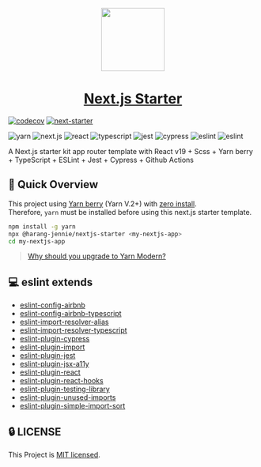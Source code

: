 <p align="center">
  <a href="https://www.npmjs.com/package/@harang-jennie/nextjs-starter">
    <img src="https://assets.vercel.com/image/upload/v1662130559/nextjs/Icon_light_background.png" height="128">
    <h1 align="center">Next.js Starter</h1>
  </a>
</p>

[![codecov](https://codecov.io/gh/mbti-nf-team/nextjs-starter/branch/main/graph/badge.svg?token=GmcBgBiMo7)](https://codecov.io/gh/mbti-nf-team/nextjs-starter) [![next-starter](https://img.shields.io/endpoint?url=https://dashboard.cypress.io/badge/simple/qh6iij&style=flat-square&logo=cypress)](https://dashboard.cypress.io/projects/qh6iij/runs)   

![yarn](https://img.shields.io/badge/yarn-4.5.3-blue?logo=yarn) ![next.js](https://img.shields.io/github/package-json/dependency-version/mbti-nf-team/nextjs-starter/next?logo=next.js) ![react](https://img.shields.io/github/package-json/dependency-version/mbti-nf-team/nextjs-starter/react?logo=react) ![typescript](https://img.shields.io/github/package-json/dependency-version/mbti-nf-team/nextjs-starter/dev/typescript?logo=typescript) ![jest](https://img.shields.io/github/package-json/dependency-version/mbti-nf-team/nextjs-starter/dev/jest?logo=jest) ![cypress](https://img.shields.io/github/package-json/dependency-version/mbti-nf-team/nextjs-starter/dev/cypress?logo=cypress) ![eslint](https://img.shields.io/github/package-json/dependency-version/mbti-nf-team/nextjs-starter/dev/eslint?logo=eslint) ![eslint](https://img.shields.io/github/repo-size/mbti-nf-team/offbeat-frontend?logo=yarn&style=flat-square)   

A Next.js starter kit app router template with React v19 + Scss + Yarn berry + TypeScript + ESLint + Jest + Cypress + Github Actions

## 🚀 Quick Overview

This project using [Yarn berry](https://yarnpkg.com/features/pnp) (Yarn V.2+) with [zero install](https://yarnpkg.com/features/zero-installs).   
Therefore, `yarn` must be installed before using this next.js starter template.    

```bash
npm install -g yarn
npx @harang-jennie/nextjs-starter <my-nextjs-app>
cd my-nextjs-app
```

> [Why should you upgrade to Yarn Modern?](https://yarnpkg.com/getting-started/qa#why-should-you-upgrade-to-yarn-modern)

## 💻 eslint extends
- [eslint-config-airbnb](https://www.npmjs.com/package/eslint-config-airbnb)
- [eslint-config-airbnb-typescript](https://www.npmjs.com/package/eslint-config-airbnb-typescript)
- [eslint-import-resolver-alias](https://www.npmjs.com/package/eslint-import-resolver-alias)
- [eslint-import-resolver-typescript](https://www.npmjs.com/package/eslint-import-resolver-typescript)
- [eslint-plugin-cypress](https://www.npmjs.com/package/eslint-plugin-cypress)
- [eslint-plugin-import](https://www.npmjs.com/package/eslint-plugin-import)
- [eslint-plugin-jest](https://www.npmjs.com/package/eslint-plugin-jest)
- [eslint-plugin-jsx-a11y](https://www.npmjs.com/package/eslint-plugin-jsx-a11y)
- [eslint-plugin-react](https://www.npmjs.com/package/eslint-plugin-react)
- [eslint-plugin-react-hooks](https://www.npmjs.com/package/eslint-plugin-react-hooks)
- [eslint-plugin-testing-library](https://www.npmjs.com/package/eslint-plugin-testing-library)
- [eslint-plugin-unused-imports](https://www.npmjs.com/package/eslint-plugin-unused-imports)
- [eslint-plugin-simple-import-sort](https://www.npmjs.com/package/eslint-plugin-simple-import-sort)

## 🔒 LICENSE
This Project is [MIT licensed](https://github.com/jennie-harang/nextjs-starter/blob/main/LICENSE).
